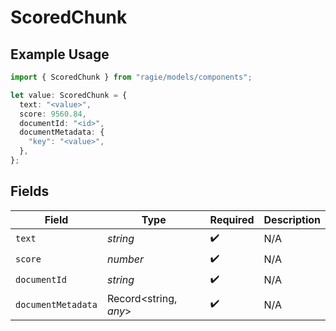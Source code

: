 # ScoredChunk

## Example Usage

```typescript
import { ScoredChunk } from "ragie/models/components";

let value: ScoredChunk = {
  text: "<value>",
  score: 9560.84,
  documentId: "<id>",
  documentMetadata: {
    "key": "<value>",
  },
};
```

## Fields

| Field                 | Type                  | Required              | Description           |
| --------------------- | --------------------- | --------------------- | --------------------- |
| `text`                | *string*              | :heavy_check_mark:    | N/A                   |
| `score`               | *number*              | :heavy_check_mark:    | N/A                   |
| `documentId`          | *string*              | :heavy_check_mark:    | N/A                   |
| `documentMetadata`    | Record<string, *any*> | :heavy_check_mark:    | N/A                   |